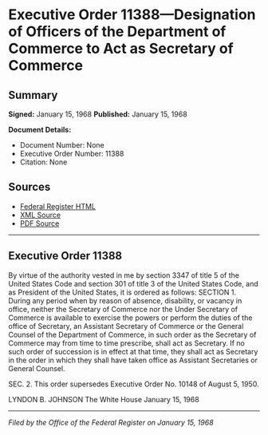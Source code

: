 # Executive Order 11388—Designation of Officers of the Department of Commerce to Act as Secretary of Commerce

## Summary

**Signed:** January 15, 1968
**Published:** January 15, 1968

**Document Details:**
- Document Number: None
- Executive Order Number: 11388
- Citation: None

## Sources
- [Federal Register HTML](https://www.presidency.ucsb.edu/documents/executive-order-11388-designation-officers-the-department-commerce-act-secretary-commerce)
- [XML Source](None)
- [PDF Source](None)

---

## Executive Order 11388

By virtue of the authority vested in me by section 3347 of title 5 of the United States Code and section 301 of title 3 of the United States Code, and as President of the United States, it is ordered as follows:
SECTION 1. During any period when by reason of absence, disability, or vacancy in office, neither the Secretary of Commerce nor the Under Secretary of Commerce is available to exercise the powers or perform the duties of the office of Secretary, an Assistant Secretary of Commerce or the General Counsel of the Department of Commerce, in such order as the Secretary of Commerce may from time to time prescribe, shall act as Secretary. If no such order of succession is in effect at that time, they shall act as Secretary in the order in which they shall have taken office as Assistant Secretaries or General Counsel.

SEC. 2. This order supersedes Executive Order No. 10148 of August 5, 1950.

LYNDON B. JOHNSON
The White House
January 15, 1968

---

*Filed by the Office of the Federal Register on January 15, 1968*
